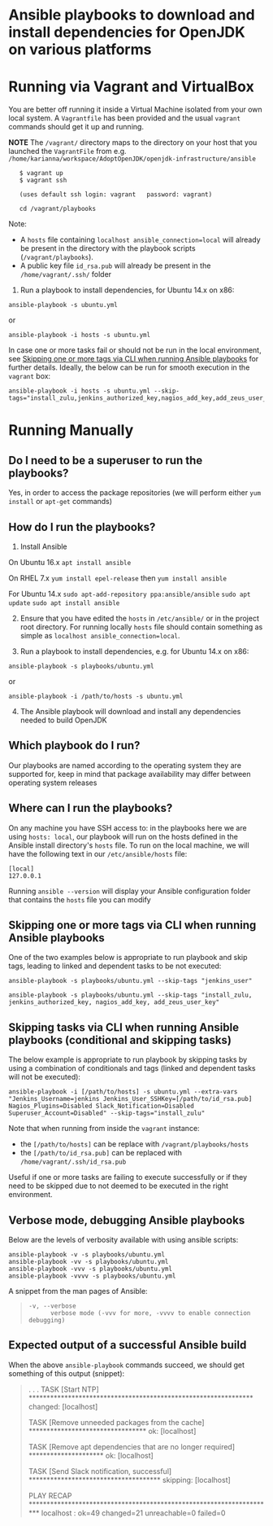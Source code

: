 # Ansible playbooks to download and install dependencies for OpenJDK on various platforms

# Running via Vagrant and VirtualBox 

You are better off running it inside a Virtual Machine isolated from your own local system. 
A `Vagrantfile` has been provided and the usual `vagrant` commands should get it up and running.

**NOTE** The `/vagrant/` directory maps to the directory on your host that you launched the `VagrantFile` from 
e.g. `/home/karianna/workspace/AdoptOpenJDK/openjdk-infrastructure/ansible`

```
   $ vagrant up
   $ vagrant ssh
   
   (uses default ssh login: vagrant   password: vagrant)
   
   cd /vagrant/playbooks   
```

Note: 
 - A `hosts` file containing `localhost ansible_connection=local` will already be present in the directory with the playbook scripts (`/vagrant/playbooks`).
 - A public key file `id_rsa.pub` will already be present in the `/home/vagrant/.ssh/` folder 

1) Run a playbook to install dependencies, for Ubuntu 14.x on x86:

`ansible-playbook -s ubuntu.yml`

or 

`ansible-playbook -i hosts -s ubuntu.yml`

In case one or more tasks fail or should not be run in the local environment, see [Skipping one or more tags via CLI when running Ansible playbooks](https://github.com/AdoptOpenJDK/openjdk-infrastructure/tree/master/ansible#skipping-one-or-more-tags-via-cli-when-running-ansible-playbooks) for further details. Ideally, the below can be run for smooth execution in the `vagrant` box:

```
ansible-playbook -i hosts -s ubuntu.yml --skip-tags="install_zulu,jenkins_authorized_key,nagios_add_key,add_zeus_user_key"
```

# Running Manually

## Do I need to be a superuser to run the playbooks?

Yes, in order to access the package repositories (we will perform either `yum install` or `apt-get` commands)

## How do I run the playbooks?

1) Install Ansible

On Ubuntu 16.x
`apt install ansible`

On RHEL 7.x
`yum install epel-release` then `yum install ansible`

For Ubuntu 14.x
`sudo apt-add-repository ppa:ansible/ansible`
`sudo apt update`
`sudo apt install ansible`

2) Ensure that you have edited the `hosts` in `/etc/ansible/` or in the project root directory. For running locally `hosts` file should contain something as simple as `localhost ansible_connection=local`.

3) Run a playbook to install dependencies, e.g. for Ubuntu 14.x on x86:

`ansible-playbook -s playbooks/ubuntu.yml`

or 

`ansible-playbook -i /path/to/hosts -s ubuntu.yml`

4) The Ansible playbook will download and install any dependencies needed to build OpenJDK

## Which playbook do I run?

Our playbooks are named according to the operating system they are supported for, keep in mind that package availability may differ between operating system releases

## Where can I run the playbooks?

On any machine you have SSH access to: in the playbooks here we are using `hosts: local`, 
our playbook will run on the hosts defined in the Ansible install directory's `hosts` file. To run on the local machine, 
we will have the following text in our `/etc/ansible/hosts` file:
```
[local]
127.0.0.1
```
Running `ansible --version` will display your Ansible configuration folder that contains the `hosts` file you can modify

## Skipping one or more tags via CLI when running Ansible playbooks

One of the two examples below is appropriate to run playbook and skip tags, leading to linked and dependent tasks to be not executed:

```
ansible-playbook -s playbooks/ubuntu.yml --skip-tags "jenkins_user"

ansible-playbook -s playbooks/ubuntu.yml --skip-tags "install_zulu, jenkins_authorized_key, nagios_add_key, add_zeus_user_key"
```

## Skipping tasks via CLI when running Ansible playbooks (conditional and skipping tasks)

The below example is appropriate to run playbook by skipping tasks by using a combination of conditionals and tags (linked and dependent tasks will not be executed):

```
ansible-playbook -i [/path/to/hosts] -s ubuntu.yml --extra-vars "Jenkins_Username=jenkins Jenkins_User_SSHKey=[/path/to/id_rsa.pub] Nagios_Plugins=Disabled Slack_Notification=Disabled Superuser_Account=Disabled" --skip-tags="install_zulu"
```

Note that when running from inside the `vagrant` instance:
 - the `[/path/to/hosts]` can be replace with `/vagrant/playbooks/hosts`
 - the `[/path/to/id_rsa.pub]` can be replaced with `/home/vagrant/.ssh/id_rsa.pub`

Useful if one or more tasks are failing to execute successfully or if they need to be skipped due to not deemed to be executed in the right environment.

## Verbose mode, debugging Ansible playbooks

Below are the levels of verbosity available with using ansible scripts:

```
ansible-playbook -v -s playbooks/ubuntu.yml
ansible-playbook -vv -s playbooks/ubuntu.yml
ansible-playbook -vvv -s playbooks/ubuntu.yml
ansible-playbook -vvvv -s playbooks/ubuntu.yml
```

A snippet from the man pages of Ansible:

>     -v, --verbose
>           verbose mode (-vvv for more, -vvvv to enable connection debugging)

## Expected output of a successful Ansible build

When the above `ansible-playbook` commands succeed, we should get something of this output (snippet):

>
> .
> .
> .
> TASK [Start NTP] ***************************************************************
>  changed: [localhost]
>  
>  TASK [Remove unneeded packages from the cache] *********************************
>  ok: [localhost]
>  
>  TASK [Remove apt dependencies that are no longer required] *********************
>  ok: [localhost]
>  
>  TASK [Send Slack notification, successful] *************************************
>  skipping: [localhost]
>  
>  PLAY RECAP *********************************************************************
>  localhost                  : ok=49   changed=21   unreachable=0    failed=0  
>
